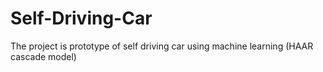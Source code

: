 # Self-Driving-Car
The project is prototype of self driving car using machine learning (HAAR cascade model)
